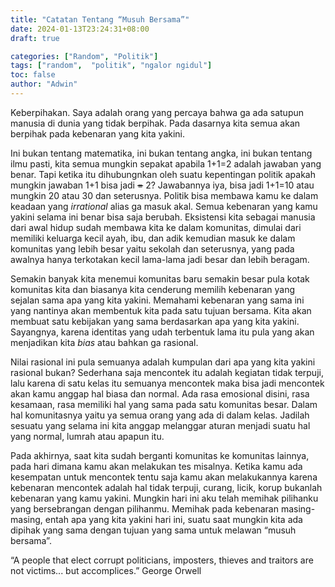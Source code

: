 ```yaml
---
title: "Catatan Tentang “Musuh Bersama”"
date: 2024-01-13T23:24:31+08:00
draft: true

categories: ["Random", "Politik"]
tags: ["random",  "politik", "ngalor ngidul"]
toc: false
author: "Adwin"
---
```

Keberpihakan. Saya adalah orang yang percaya bahwa ga ada satupun manusia di dunia yang tidak berpihak. Pada dasarnya kita semua akan berpihak pada kebenaran yang kita yakini.

Ini bukan tentang matematika, ini bukan tentang angka, ini bukan tentang ilmu pasti, kita semua mungkin sepakat apabila 1+1=2 adalah jawaban yang benar. Tapi ketika itu dihubungnkan oleh suatu kepentingan politik apakah mungkin jawaban 1+1 bisa jadi ~~=~~ 2? Jawabannya iya, bisa jadi 1+1=10 atau mungkin 20 atau 30 dan seterusnya. Politik bisa membawa kamu ke dalam keadaan yang *irrational* alias ga masuk akal. Semua kebenaran yang kamu yakini selama ini benar bisa saja berubah. Eksistensi kita sebagai manusia dari awal hidup sudah membawa kita ke dalam komunitas, dimulai dari memiliki keluarga kecil ayah, ibu, dan adik kemudian masuk ke dalam komunitas yang lebih besar yaitu sekolah dan seterusnya, yang pada awalnya hanya terkotakan kecil lama-lama jadi besar dan lebih beragam.

Semakin banyak kita menemui komunitas baru semakin besar pula kotak komunitas kita dan biasanya kita cenderung memilih kebenaran yang sejalan sama apa yang kita yakini. Memahami kebenaran yang sama ini yang nantinya akan membentuk kita pada satu tujuan bersama. Kita akan membuat satu kebijakan yang sama berdasarkan apa yang kita yakini. Sayangnya, karena identitas yang udah terbentuk lama itu pula yang akan menjadikan kita *bias* atau bahkan ga rasional. 

Nilai rasional ini pula semuanya adalah kumpulan dari apa yang kita yakini rasional bukan? Sederhana saja mencontek itu adalah kegiatan tidak terpuji, lalu karena di satu kelas itu semuanya mencontek maka bisa jadi mencontek akan kamu anggap hal biasa dan normal. Ada rasa emosional disini, rasa kesamaan, rasa memiliki hal yang sama pada satu komunitas besar. Dalam hal komunitasnya yaitu ya semua orang yang ada di dalam kelas. Jadilah sesuatu yang selama ini kita anggap melanggar aturan menjadi suatu hal yang normal, lumrah atau apapun itu.

Pada akhirnya, saat kita sudah berganti komunitas ke komunitas lainnya, pada hari dimana kamu akan melakukan tes misalnya. Ketika kamu ada kesempatan untuk mencontek tentu saja kamu akan melakukannya karena kebenaran mencontek adalah hal tidak terpuji, curang, licik, korup bukanlah kebenaran yang kamu yakini. Mungkin hari ini aku telah memihak pilihanku yang bersebrangan dengan pilihanmu. Memihak pada kebenaran masing-masing, entah apa yang kita yakini hari ini, suatu saat mungkin kita ada dipihak yang sama dengan tujuan yang sama untuk melawan “musuh bersama”.

“A people that elect corrupt politicians, imposters, thieves and traitors are not victims... but accomplices.”
George Orwell